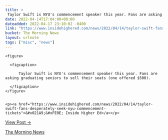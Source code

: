 ```yaml
---
title: > 
 Taylor Swift is NYU's commencement speaker this year. Fans are asking graduating seniors to sell their seats (one offered $500).
date: 2022-04-14T17:04:00+00:00
dateadded: 2022-04-17 23:10:02 -0400
link: "https://www.insidehighered.com/news/2022/04/14/taylor-swift-fans-desperately-seek-nyu-commencement-tickets"
bucket: The Morning News
layout: urlnote
tags: ["misc", "news"]
--- 
```




  
    
  

  
    <figure>
      
      <figcaption>
        
          Taylor Swift is NYU's commencement speaker this year. Fans are asking graduating seniors to sell their seats (one offered $500).
        
      </figcaption>
    </figure>

    
    <p><a href="https://www.insidehighered.com/news/2022/04/14/taylor-swift-fans-desperately-seek-nyu-commencement-tickets">&#x021A9;&#xFE0E; Inside Higher Ed</a></p>
    
  
  <p><a href="https://themorningnews.org/p/taylor-swift-fans-want-nyu-seniors-to-sell-their-graduation-tickets">View Post &rarr;</a></p>



 <!-- end excerpt --> 
<div class='bucket'><a class='internal-link' href='/buckets/the-morning-news'>The Morning News</a></div> 
